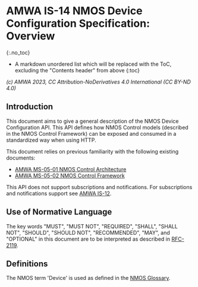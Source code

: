 # AMWA IS-14 NMOS Device Configuration Specification: Overview
{:.no_toc}

* A markdown unordered list which will be replaced with the ToC, excluding the "Contents header" from above
{:toc}

_(c) AMWA 2023, CC Attribution-NoDerivatives 4.0 International (CC BY-ND 4.0)_

## Introduction

This document aims to give a general description of the NMOS Device Configuration API. This API defines how NMOS Control models (described in the NMOS Control Framework) can be exposed and consumed in a standardized way when using HTTP.

This document relies on previous familiarity with the following existing documents:

* [AMWA MS-05-01 NMOS Control Architecture](https://specs.amwa.tv/ms-05-01)
* [AMWA MS-05-02 NMOS Control Framework](https://specs.amwa.tv/ms-05-02)

This API does not support subscriptions and notifications. For subscriptions and notifications support see [AMWA IS-12](https://specs.amwa.tv/is-12/).

## Use of Normative Language

The key words "MUST", "MUST NOT", "REQUIRED", "SHALL", "SHALL NOT", "SHOULD", "SHOULD NOT", "RECOMMENDED", "MAY",
and "OPTIONAL" in this document are to be interpreted as described in [RFC-2119](https://datatracker.ietf.org/doc/html/rfc2119).

## Definitions

The NMOS term 'Device' is used as defined in the [NMOS Glossary](https://specs.amwa.tv/nmos/main/docs/Glossary.html).
